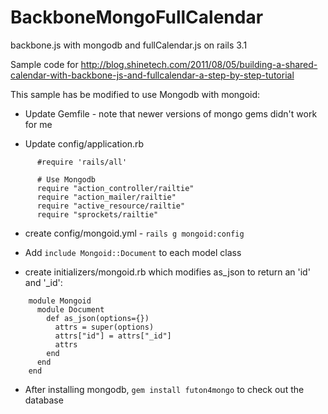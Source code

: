 BackboneMongoFullCalendar
=========================

backbone.js with mongodb and fullCalendar.js on rails 3.1

Sample code for http://blog.shinetech.com/2011/08/05/building-a-shared-calendar-with-backbone-js-and-fullcalendar-a-step-by-step-tutorial

This sample has be modified to use Mongodb with mongoid:

  * Update Gemfile - note that newer versions of mongo gems didn't work for me

  * Update config/application.rb
```
      #require 'rails/all'

      # Use Mongodb
      require "action_controller/railtie"
      require "action_mailer/railtie"
      require "active_resource/railtie"
      require "sprockets/railtie"
```

  * create config/mongoid.yml - 
    ```rails g mongoid:config```

  * Add ```include Mongoid::Document``` to each model class

  * create initializers/mongoid.rb which modifies as_json to return an 'id' and '_id':
```
    module Mongoid
      module Document
        def as_json(options={})
          attrs = super(options)
          attrs["id"] = attrs["_id"]
          attrs
        end
      end
    end
```

  * After installing mongodb, ```gem install futon4mongo``` to check out the database
